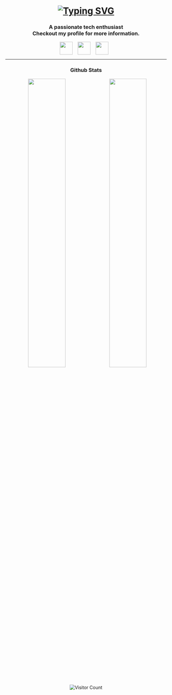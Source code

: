 ### <h1 align="center"> [![Typing SVG](https://readme-typing-svg.herokuapp.com?color=F7F7F7&size=40&center=true&vCenter=true&width=600&height=50&lines=Hi+%F0%9F%91%8B+I'm+Aditya+Kr+Sinha)](https://git.io/typing-svg) </h1>
<h3 align="center">A passionate tech enthusiast<br>
Checkout my profile for more information.</h3>

<p align="center">
  <a href="https://www.linkedin.com/in/adityakumarsinha03/" target="blank"><img align="center" src="https://cdn.jsdelivr.net/npm/simple-icons@3.0.1/icons/linkedin.svg" height="40" width="40" /></a>&nbsp;&nbsp;&nbsp;
  <a href="#" target="blank"><img align="center" src="https://cdn.jsdelivr.net/npm/simple-icons@3.0.1/icons/github.svg" height="40" width="40" /></a>&nbsp;&nbsp;&nbsp;
  <a target=_blank href="mailto:adityakumarsinha03@gmail.com"><img align="center" src="https://cdn.jsdelivr.net/npm/simple-icons@3.0.1/icons/gmail.svg" height="40" width="40" /></a>&nbsp;&nbsp;&nbsp;
</p>

-----

<!-- ### <h3 align="center">Languages and Tools</h3>
<p align="center">
<img src="https://img.icons8.com/color/48/000000/html-5--v1.png"/><img src="https://img.icons8.com/color/48/000000/css3.png"/><img src="https://img.icons8.com/color/48/000000/bootstrap.png"/><img src="https://img.icons8.com/color/48/000000/javascript.png"/><img src="https://img.icons8.com/color/48/000000/c-programming.png"/><img src="https://img.icons8.com/color/48/000000/mysql-logo.png"/><img src="https://img.icons8.com/color/48/000000/wordpress.png"/><img src="https://img.icons8.com/color/48/000000/github.png"/></p>
<p align="center"><img src="https://github-readme-stats.vercel.app/api/top-langs/?username=adityakumarsinha03&theme=nightowl"></p>

----- -->

### <h3 align="center">Github Stats</h3>
<p align="center">
<img  src="https://github-readme-stats.vercel.app/api?username=adityakumarsinha03&show_icons=true&hide_border=false&theme=nightowl" width="48%" align="right" >
<img  src="https://github-readme-streak-stats.herokuapp.com/?user=adityakumarsinha03&theme=nightowl" width="48%" >
<p align="center"><img src="https://profile-counter.glitch.me/adityakumarsinha03/count.svg" alt="Visitor Count" align="center" /></p>
</p>


